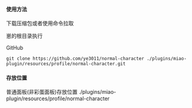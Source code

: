 #### 使用方法
下载压缩包或者使用命令拉取

崽的根目录执行

GitHub
```
git clone https://github.com/ye3011/normal-character ./plugins/miao-plugin/resources/profile/normal-character.git
```

#### 存放位置

普通面板(非彩蛋面板)存放位置
./plugins/miao-plugin/resources/profile/normal-character
